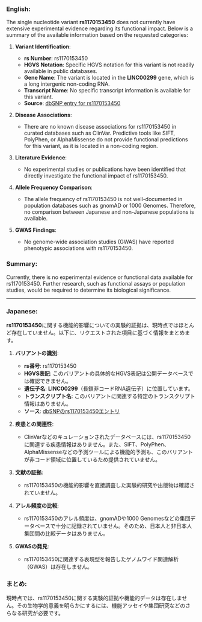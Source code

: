 ### English:
The single nucleotide variant **rs1170153450** does not currently have extensive experimental evidence regarding its functional impact. Below is a summary of the available information based on the requested categories:

1. **Variant Identification**:
   - **rs Number**: rs1170153450
   - **HGVS Notation**: Specific HGVS notation for this variant is not readily available in public databases.
   - **Gene Name**: The variant is located in the **LINC00299** gene, which is a long intergenic non-coding RNA.
   - **Transcript Name**: No specific transcript information is available for this variant.
   - **Source**: [dbSNP entry for rs1170153450](https://www.ncbi.nlm.nih.gov/snp/rs1170153450)

2. **Disease Associations**:
   - There are no known disease associations for rs1170153450 in curated databases such as ClinVar. Predictive tools like SIFT, PolyPhen, or AlphaMissense do not provide functional predictions for this variant, as it is located in a non-coding region.

3. **Literature Evidence**:
   - No experimental studies or publications have been identified that directly investigate the functional impact of rs1170153450.

4. **Allele Frequency Comparison**:
   - The allele frequency of rs1170153450 is not well-documented in population databases such as gnomAD or 1000 Genomes. Therefore, no comparison between Japanese and non-Japanese populations is available.

5. **GWAS Findings**:
   - No genome-wide association studies (GWAS) have reported phenotypic associations with rs1170153450.

### Summary:
Currently, there is no experimental evidence or functional data available for rs1170153450. Further research, such as functional assays or population studies, would be required to determine its biological significance.

---

### Japanese:
**rs1170153450**に関する機能的影響についての実験的証拠は、現時点ではほとんど存在していません。以下に、リクエストされた項目に基づく情報をまとめます。

1. **バリアントの識別**:
   - **rs番号**: rs1170153450
   - **HGVS表記**: このバリアントの具体的なHGVS表記は公開データベースでは確認できません。
   - **遺伝子名**: **LINC00299**（長鎖非コードRNA遺伝子）に位置しています。
   - **トランスクリプト名**: このバリアントに関連する特定のトランスクリプト情報はありません。
   - **ソース**: [dbSNPのrs1170153450エントリ](https://www.ncbi.nlm.nih.gov/snp/rs1170153450)

2. **疾患との関連性**:
   - ClinVarなどのキュレーションされたデータベースには、rs1170153450に関連する疾患情報はありません。また、SIFT、PolyPhen、AlphaMissenseなどの予測ツールによる機能的予測も、このバリアントが非コード領域に位置しているため提供されていません。

3. **文献の証拠**:
   - rs1170153450の機能的影響を直接調査した実験的研究や出版物は確認されていません。

4. **アレル頻度の比較**:
   - rs1170153450のアレル頻度は、gnomADや1000 Genomesなどの集団データベースで十分に記録されていません。そのため、日本人と非日本人集団間の比較データはありません。

5. **GWASの発見**:
   - rs1170153450に関連する表現型を報告したゲノムワイド関連解析（GWAS）は存在しません。

### まとめ:
現時点では、rs1170153450に関する実験的証拠や機能的データは存在しません。その生物学的意義を明らかにするには、機能アッセイや集団研究などのさらなる研究が必要です。
